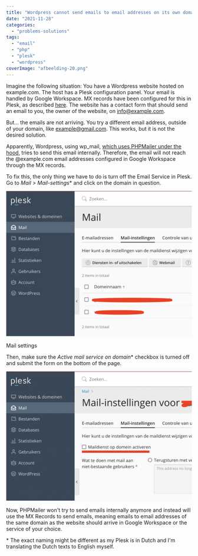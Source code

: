```yaml
---
title: "Wordpress cannot send emails to email addresses on its own domain"
date: "2021-11-28"
categories: 
  - "problems-solutions"
tags: 
  - "email"
  - "php"
  - "plesk"
  - "wordpress"
coverImage: "afbeelding-20.png"
---
```


Imagine the following situation: You have a Wordpress website hosted on example.com. The host has a Plesk configuration panel. Your email is handled by Google Workspace. MX records have been configured for this in Plesk, as described [here](https://support.google.com/a/answer/9174449?hl=en&ref_topic=4446024). The website has a contact form that should send an email to you, the owner of the website, on info@example.com.

But... the emails are not arriving. You try a different email address, outside of your domain, like example@gmail.com. This works, but it is not the desired solution.

Apparently, Wordpress, using wp\_mail, [which uses PHPMailer under the hood](https://developer.wordpress.org/reference/functions/wp_mail/), tries to send this email internally. Therefore, the email will not reach the @example.com email addresses configured in Google Workspace through the MX records.

To fix this, the only thing we have to do is turn off the Email Service in Plesk. Go to _Mail > Mail-settings_\* and click on the domain in question.

![](images/afbeelding-18-1024x802.png)

Mail settings

Then, make sure the _Active mail service on domain_\* checkbox is turned off and submit the form on the bottom of the page.

![](images/afbeelding-20-1024x712.png)

Now, PHPMailer won't try to send emails internally anymore and instead will use the MX Records to send emails, meaning emails to email addresses of the same domain as the website should arrive in Google Workspace or the service of your choice.

\* The exact naming might be different as my Plesk is in Dutch and I'm translating the Dutch texts to English myself.
